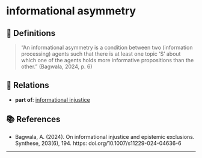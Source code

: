 # informational asymmetry

## 📖 Definitions

> “An informational asymmetry is a condition between two (information processing) agents such that there is at least one topic ‘S’ about which one of the agents holds more informative propositions than the other.” (Bagwala, 2024, p. 6)

## 🔗 Relations

- **part of**: [informational injustice](./informational-injustice.md)

## 📚 References

- Bagwala, A. (2024). On informational injustice and epistemic exclusions. Synthese, 203(6), 194. https: doi.org/10.1007/s11229-024-04636-6

---

<script src="https://giscus.app/client.js"
                data-repo="natesheehan/conceptcartography"
                data-repo-id="R_kgDOPB5QiQ"
                data-category="General"
                data-category-id="DIC_kwDOPB5Qic4CsAxd"
                data-mapping="pathname"
                data-strict="0"
                data-reactions-enabled="1"
                data-emit-metadata="0"
                data-input-position="bottom"
                data-theme="catppuccin_mocha"
                data-lang="en"
                crossorigin="anonymous"
                async>
        </script>
        